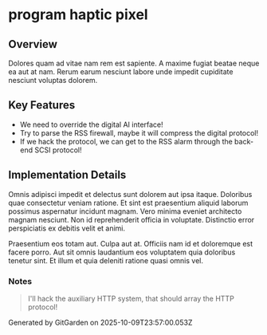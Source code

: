 # program haptic pixel

## Overview
Dolores quam ad vitae nam rem est sapiente. A maxime fugiat beatae neque ea aut at nam. Rerum earum nesciunt labore unde impedit cupiditate nesciunt voluptas dolorem.

## Key Features
- We need to override the digital AI interface!
- Try to parse the RSS firewall, maybe it will compress the digital protocol!
- If we hack the protocol, we can get to the RSS alarm through the back-end SCSI protocol!

## Implementation Details
Omnis adipisci impedit et delectus sunt dolorem aut ipsa itaque. Doloribus quae consectetur veniam ratione. Et sint est praesentium aliquid laborum possimus aspernatur incidunt magnam. Vero minima eveniet architecto magnam nesciunt. Non id reprehenderit officia in voluptate. Distinctio error perspiciatis ex debitis velit et animi.
 Praesentium eos totam aut. Culpa aut at. Officiis nam id et doloremque est facere porro. Aut sit omnis laudantium eos voluptatem quia doloribus tenetur sint. Et illum et quia deleniti ratione quasi omnis vel.

### Notes
> I'll hack the auxiliary HTTP system, that should array the HTTP protocol!

Generated by GitGarden on 2025-10-09T23:57:00.053Z